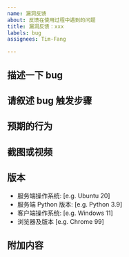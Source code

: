 ```yaml
---
name: 漏洞反馈
about: 反馈在使用过程中遇到的问题
title: 漏洞反馈：xxx
labels: bug
assignees: Tim-Fang

---
```


<!--- 请按照本模板格式填写，否则您的issue将被无条件close。内容越多越重要，修复的可能性也就越大 -->
<!--- 请在创建issue之前确保您的反馈没有重复 -->

## 描述一下 bug

<!--- 清楚简明地描述此bug -->

## 请叙述 bug 触发步骤

<!--- 复现此bug的方式
1. 转到 '...'
2. 点击 '....'
4. 发现错误
 -->

## 预期的行为

<!--- 清楚简明地描述您希望的结果 -->

## 截图或视频

<!--- 如果可能，截图或视频可以更好地展示此bug -->

## 版本

- 服务端操作系统: [e.g. Ubuntu 20]
- 服务端 Python 版本: [e.g. Python 3.9]
- 客户端操作系统: [e.g. Windows 11]
- 浏览器及版本 [e.g. Chrome 99]

## 附加内容
